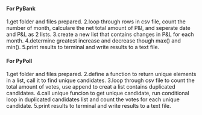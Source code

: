 #### For PyBank
1.get folder and files prepared.
2.loop through rows in csv file, count the number of month, calculare the net total amount of P&l, and seperate date and P&L as 2 lists.
3.create a new list that contains changes in P&L for each month.
4.determine greatest increase and decrease though max() and min().
5.print results to terminal and write results to a text file.

#### For PyPoll
1.get folder and files prepared.
2.define a function to return unique elements in a list, call it to find unique candidates.
3.loop through csv file to count the total amount of votes, use append to creat a list contains duplicated candidates.
4.call unique funcion to get unique candidate, run conditional loop in duplicated candidates list and count the votes for each unique candidate.
5.print results to terminal and write results to a text file.
